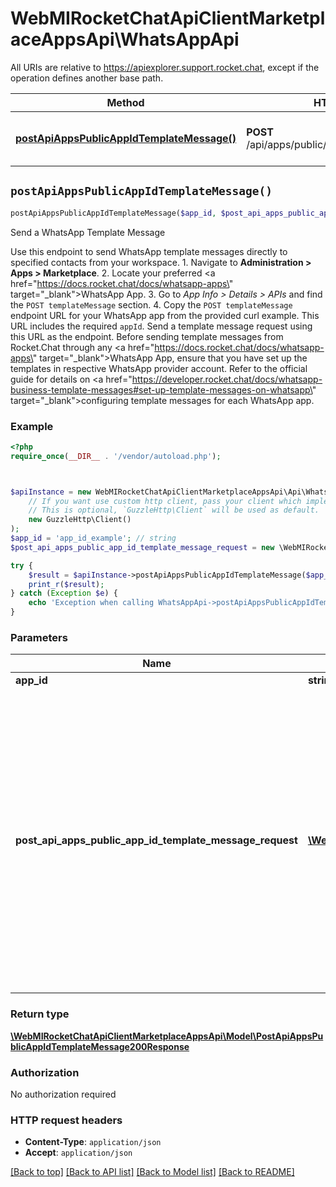 # WebMIRocketChatApiClientMarketplaceAppsApi\WhatsAppApi

All URIs are relative to https://apiexplorer.support.rocket.chat, except if the operation defines another base path.

| Method | HTTP request | Description |
| ------------- | ------------- | ------------- |
| [**postApiAppsPublicAppIdTemplateMessage()**](WhatsAppApi.md#postApiAppsPublicAppIdTemplateMessage) | **POST** /api/apps/public/{appId}/templateMessage | Send a WhatsApp Template Message |


## `postApiAppsPublicAppIdTemplateMessage()`

```php
postApiAppsPublicAppIdTemplateMessage($app_id, $post_api_apps_public_app_id_template_message_request): \WebMIRocketChatApiClientMarketplaceAppsApi\Model\PostApiAppsPublicAppIdTemplateMessage200Response
```

Send a WhatsApp Template Message

Use this endpoint to send WhatsApp template messages directly to specified contacts from your workspace.  1. Navigate to **Administration > Apps > Marketplace**. 2. Locate your preferred <a href=\"https://docs.rocket.chat/docs/whatsapp-apps\" target=\"_blank\">WhatsApp App</a>. 3. Go to *App Info > Details > APIs* and find the `POST templateMessage` section. 4. Copy the `POST templateMessage` endpoint URL for your WhatsApp app from the provided curl example. This URL includes the required `appId`. Send a template message request using this URL as the endpoint.  Before sending template messages from Rocket.Chat through any <a href=\"https://docs.rocket.chat/docs/whatsapp-apps\" target=\"_blank\">WhatsApp App</a>, ensure that you have set up the templates in respective WhatsApp provider account. Refer to the official guide for details on <a href=\"https://developer.rocket.chat/docs/whatsapp-business-template-messages#set-up-template-messages-on-whatsapp\" target=\"_blank\">configuring template messages for each WhatsApp app</a>.

### Example

```php
<?php
require_once(__DIR__ . '/vendor/autoload.php');



$apiInstance = new WebMIRocketChatApiClientMarketplaceAppsApi\Api\WhatsAppApi(
    // If you want use custom http client, pass your client which implements `GuzzleHttp\ClientInterface`.
    // This is optional, `GuzzleHttp\Client` will be used as default.
    new GuzzleHttp\Client()
);
$app_id = 'app_id_example'; // string
$post_api_apps_public_app_id_template_message_request = new \WebMIRocketChatApiClientMarketplaceAppsApi\Model\PostApiAppsPublicAppIdTemplateMessageRequest(); // \WebMIRocketChatApiClientMarketplaceAppsApi\Model\PostApiAppsPublicAppIdTemplateMessageRequest | We strongly recommend including the + prefix for all phone numbers in the payload. While you can submit numbers without the leading + sign, we have encountered cases where WhatsApp will return an invalid response despite the number being in use.

try {
    $result = $apiInstance->postApiAppsPublicAppIdTemplateMessage($app_id, $post_api_apps_public_app_id_template_message_request);
    print_r($result);
} catch (Exception $e) {
    echo 'Exception when calling WhatsAppApi->postApiAppsPublicAppIdTemplateMessage: ', $e->getMessage(), PHP_EOL;
}
```

### Parameters

| Name | Type | Description  | Notes |
| ------------- | ------------- | ------------- | ------------- |
| **app_id** | **string**|  | |
| **post_api_apps_public_app_id_template_message_request** | [**\WebMIRocketChatApiClientMarketplaceAppsApi\Model\PostApiAppsPublicAppIdTemplateMessageRequest**](../Model/PostApiAppsPublicAppIdTemplateMessageRequest.md)| We strongly recommend including the + prefix for all phone numbers in the payload. While you can submit numbers without the leading + sign, we have encountered cases where WhatsApp will return an invalid response despite the number being in use. | [optional] |

### Return type

[**\WebMIRocketChatApiClientMarketplaceAppsApi\Model\PostApiAppsPublicAppIdTemplateMessage200Response**](../Model/PostApiAppsPublicAppIdTemplateMessage200Response.md)

### Authorization

No authorization required

### HTTP request headers

- **Content-Type**: `application/json`
- **Accept**: `application/json`

[[Back to top]](#) [[Back to API list]](../../README.md#endpoints)
[[Back to Model list]](../../README.md#models)
[[Back to README]](../../README.md)
